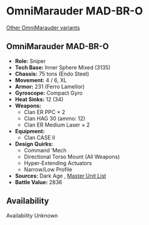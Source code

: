 # OmniMarauder MAD-BR-O 

[Other OmniMarauder variants](../omnimarauder.md) 

## OmniMarauder MAD-BR-O 

- **Role:** Sniper 
- **Tech Base:** Inner Sphere Mixed (3135) 
- **Chassis:** 75 tons (Endo Steel) 
- **Movement:** 4 / 6, XL 
- **Armor:** 231 (Ferro Lamellor) 
- **Gyroscope:** Compact Gyro 
- **Heat Sinks:** 12 (34) 
- **Weapons:** 
  - Clan ER PPC × 2 
  - Clan HAG 30 (ammo: 12) 
  - Clan ER Medium Laser × 2 
- **Equipment:** 
  - Clan CASE II 
- **Design Quirks:** 
  - Command ’Mech 
  - Directional Torso Mount (All Weapons) 
  - Hyper-Extending Actuators 
  - Narrow/Low Profile 
- **Sources:** Dark Age , [Master Unit List](http://masterunitlist.info/Unit/Details/8110/omnimarauder-mad-br-o) 
- **Battle Value:** 2836 

## Availability 

Availability Unknown 

